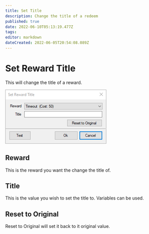 ```yaml
---
title: Set Title
description: Change the title of a redeem
published: true
date: 2022-06-10T05:13:19.477Z
tags: 
editor: markdown
dateCreated: 2022-06-05T20:54:08.089Z
---
```


# Set Reward Title
This will change the title of a reward.

![set_reward_title.png](/sb-wiki-images/set_reward_title.png)
## Reward
This is the reward you want the change the title of.
## Title 
This is the value you wish to set the title to. Variables can be used.
## Reset to Original
Reset to Original will set it back to it original value.